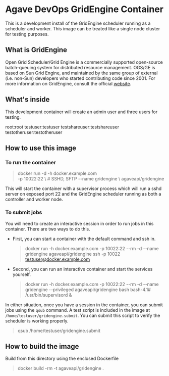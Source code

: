 # Agave DevOps GridEngine Container

This is a development install of the GridEngine scheduler running as a scheduler and worker. This image can be treated like a single node cluster for testing purposes.

## What is GridEngine

Open Grid Scheduler/Grid Engine is a commercially supported open-source batch-queuing system for distributed resource management. OGS/GE is based on Sun Grid Engine, and maintained by the same group of external (i.e. non-Sun) developers who started contributing code since 2001.
For more information on GridEngine, consult the official [website](http://gridscheduler.sourceforge.net/).

## What's inside

This development container will create an admin user and three users for testing.

  root:root
  testuser:testuser
  testshareuser:testshareuser
  testotheruser:testotheruser

## How to use this image

### To run the container

  > docker run -d -h docker.example.com \
    -p 10022:22     \ # SSHD, SFTP
    --name gridengine \ 
    agaveapi/gridengine

This will start the container with a supervisor process which will run a sshd server on exposed port 22 and the GridEngine scheduler running as both a controller and worker node.

### To submit jobs

You will need to create an interactive session in order to run jobs in this container. There are two ways to do this.

* First, you can start a container with the default command and ssh in.

  > docker run -h docker.example.com -p 10022:22 --rm -d --name gridengine agaveapi/gridengine
  > ssh -p 10022 testuser@docker.example.com

* Second, you can run an interactive container and start the services yourself.

  > docker run -h docker.example.com -p 10022:22 --rm -d --name gridengine --privileged agaveapi/gridengine bash
  bash-4.1# /usr/bin/supervisord &

In either situation, once you have a session in the container, you can submit jobs using the `qsub` command. A test script is included in the image at `/home/testuser/gridengine.submit`. You can submit this script to verify the
scheduler is working properly.

  > qsub /home/testuser/gridengine.submit


## How to build the image

Build from this directory using the enclosed Dockerfile

  > docker build -rm -t agaveapi/gridengine .
